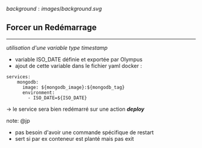 $background:images/background.svg$
## Forcer un Redémarrage
---

*utilisation d'une variable type timestamp*
* variable ISO_DATE définie et exportée par Olympus
* ajout de cette variable dans le fichier yaml docker :
```
services:
    mongodb:
      image: ${mongodb_image}:${mongodb_tag}
      environment:
        - ISO_DATE=${ISO_DATE}
```

-> le service sera bien redémarré sur une action ***deploy***

note: @jp
* pas besoin d'avoir une commande spécifique de restart
* sert si par ex conteneur est planté mais pas exit
